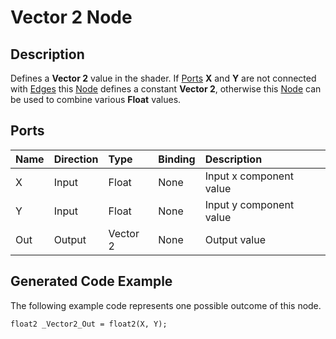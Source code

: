 # Vector 2 Node

## Description

Defines a **Vector 2** value in the shader. If [Ports](Port.md) **X** and **Y** are not connected with [Edges](Edge.md) this [Node](Node.md) defines a constant **Vector 2**, otherwise this [Node](Node.md) can be used to combine various **Float** values.

## Ports

| Name        | Direction           | Type  | Binding | Description |
|:------------ |:-------------|:-----|:---|:---|
| X      | Input | Float | None | Input x component value |
| Y      | Input | Float | None | Input y component value |
| Out | Output      |    Vector 2 | None | Output value |

## Generated Code Example

The following example code represents one possible outcome of this node.

```
float2 _Vector2_Out = float2(X, Y);
```